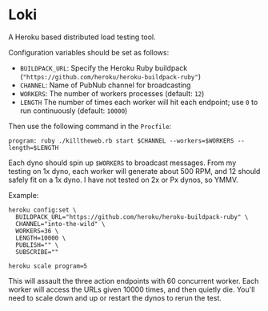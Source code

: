 Loki
=======

A Heroku based distributed load testing tool.

Configuration variables should be set as follows:

  - `BUILDPACK_URL`: Specify the Heroku Ruby buildpack (`"https://github.com/heroku/heroku-buildpack-ruby"`)
  - `CHANNEL`: Name of PubNub channel for broadcasting
  - `WORKERS`: The number of workers processes (default: `12`)
  - `LENGTH` The number of times each worker will hit each endpoint; use `0` to run continuously (default: `10000`)

Then use the following command in the `Procfile`:

    program: ruby ./killtheweb.rb start $CHANNEL --workers=$WORKERS --length=$LENGTH

Each dyno should spin up `$WORKERS` to broadcast messages. From my testing on 1x dyno, each worker will generate about 500 RPM, and 12 should safely fit on a 1x dyno. I have not tested on 2x or Px dynos, so YMMV.

Example:

    heroku config:set \
      BUILDPACK_URL="https://github.com/heroku/heroku-buildpack-ruby" \
      CHANNEL="into-the-wild" \
      WORKERS=36 \
      LENGTH=10000 \
      PUBLISH="" \
      SUBSCRIBE=""

    heroku scale program=5

This will assault the three action endpoints with 60 concurrent worker. Each worker will access the URLs given 10000 times, and then quietly die. You'll need to scale down and up or restart the dynos to rerun the test.
